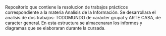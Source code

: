Repositorio que contiene la resolucion de trabajos prácticos correspondiente a la materia Analísis de la Información. Se desarrollara el analísis de dos trabajos: TODOMUNDO de carácter grupal y ARTE CASA, de caracter general. En esta estructura se almacenaran los informes y diagramas que se elaboraran durante la cursada.